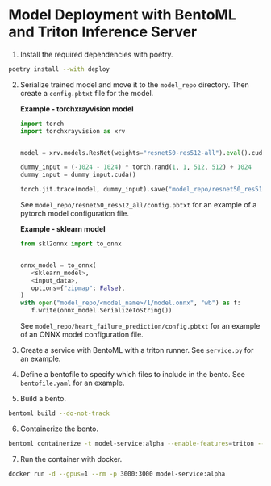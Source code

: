 # Model Deployment with BentoML and Triton Inference Server

1. Install the required dependencies with poetry.
```bash
poetry install --with deploy
```
2. Serialize trained model and move it to the `model_repo` directory. Then create
   a `config.pbtxt` file for the model.

   **Example - torchxrayvision model**
   ```python
   import torch
   import torchxrayvision as xrv


   model = xrv.models.ResNet(weights="resnet50-res512-all").eval().cuda()

   dummy_input = (-1024 - 1024) * torch.rand(1, 1, 512, 512) + 1024
   dummy_input = dummy_input.cuda()

   torch.jit.trace(model, dummy_input).save("model_repo/resnet50_res512_all/1/model.pt")
   ```
   See `model_repo/resnet50_res512_all/config.pbtxt` for an example of a pytorch model configuration file.

   **Example - sklearn model**
   ```python
   from skl2onnx import to_onnx


   onnx_model = to_onnx(
      <sklearn_model>,
      <input_data>,
      options={"zipmap": False},
   )
   with open("model_repo/<model_name>/1/model.onnx", "wb") as f:
      f.write(onnx_model.SerializeToString())
   ```
   See `model_repo/heart_failure_prediction/config.pbtxt` for an example of an ONNX model configuration file.
3. Create a service with BentoML with a triton runner. See `service.py` for an example.
4. Define a bentofile to specify which files to include in the bento. See `bentofile.yaml` for an example.
5. Build a bento.
```bash
bentoml build --do-not-track
```
6. Containerize the bento.
```bash
bentoml containerize -t model-service:alpha --enable-features=triton --do-not-track model-service:latest
```

7. Run the container with docker.
```bash
docker run -d --gpus=1 --rm -p 3000:3000 model-service:alpha
```
